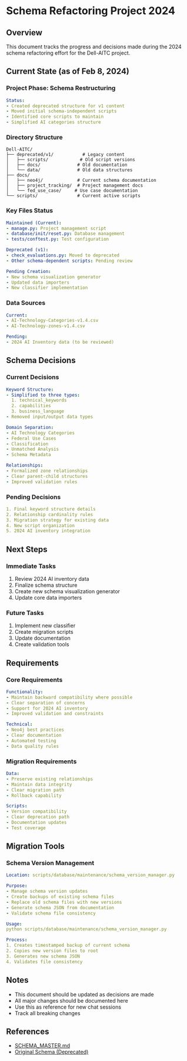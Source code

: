 # Schema Refactoring Project 2024

## Overview
This document tracks the progress and decisions made during the 2024 schema refactoring effort for the Dell-AITC project.

## Current State (as of Feb 8, 2024)

### Project Phase: Schema Restructuring
```yaml
Status:
- Created deprecated structure for v1 content
- Moved initial schema-independent scripts
- Identified core scripts to maintain
- Simplified AI categories structure
```

### Directory Structure
```
Dell-AITC/
├── deprecated/v1/           # Legacy content
│   ├── scripts/            # Old script versions
│   ├── docs/              # Old documentation
│   └── data/              # Old data structures
├── docs/
│   ├── neo4j/             # Current schema documentation
│   ├── project_tracking/  # Project management docs
│   └── fed_use_case/     # Use case documentation
└── scripts/               # Current active scripts
```

### Key Files Status
```yaml
Maintained (Current):
- manage.py: Project management script
- database/init/reset.py: Database management
- tests/conftest.py: Test configuration

Deprecated (v1):
- check_evaluations.py: Moved to deprecated
- Other schema-dependent scripts: Pending review

Pending Creation:
- New schema visualization generator
- Updated data importers
- New classifier implementation
```

### Data Sources
```yaml
Current:
- AI-Technology-Categories-v1.4.csv
- AI-Technology-zones-v1.4.csv

Pending:
- 2024 AI Inventory data (to be reviewed)
```

## Schema Decisions

### Current Decisions
```yaml
Keyword Structure:
- Simplified to three types:
  1. technical_keywords
  2. capabilities
  3. business_language
- Removed input/output data types

Domain Separation:
- AI Technology Categories
- Federal Use Cases
- Classification
- Unmatched Analysis
- Schema Metadata

Relationships:
- Formalized zone relationships
- Clear parent-child structures
- Improved validation rules
```

### Pending Decisions
```yaml
1. Final keyword structure details
2. Relationship cardinality rules
3. Migration strategy for existing data
4. New script organization
5. 2024 AI inventory integration
```

## Next Steps

### Immediate Tasks
1. Review 2024 AI inventory data
2. Finalize schema structure
3. Create new schema visualization generator
4. Update core data importers

### Future Tasks
1. Implement new classifier
2. Create migration scripts
3. Update documentation
4. Create validation tools

## Requirements

### Core Requirements
```yaml
Functionality:
- Maintain backward compatibility where possible
- Clear separation of concerns
- Support for 2024 AI inventory
- Improved validation and constraints

Technical:
- Neo4j best practices
- Clear documentation
- Automated testing
- Data quality rules
```

### Migration Requirements
```yaml
Data:
- Preserve existing relationships
- Maintain data integrity
- Clear migration path
- Rollback capability

Scripts:
- Version compatibility
- Clear deprecation path
- Documentation updates
- Test coverage
```

## Migration Tools

### Schema Version Management
```yaml
Location: scripts/database/maintenance/schema_version_manager.py

Purpose:
- Manage schema version updates
- Create backups of existing schema files
- Replace old schema files with new versions
- Generate schema JSON from documentation
- Validate schema file consistency

Usage:
python scripts/database/maintenance/schema_version_manager.py

Process:
1. Creates timestamped backup of current schema
2. Copies new version files to root
3. Generates new schema JSON
4. Validates file consistency
```

## Notes
- This document should be updated as decisions are made
- All major changes should be documented here
- Use this as reference for new chat sessions
- Track all breaking changes

## References
- [SCHEMA_MASTER.md](/docs/neo4j/schema_planning/SCHEMA_MASTER.md)
- [Original Schema (Deprecated)](/deprecated/v1/docs/neo4j_schema_documentation.md) 